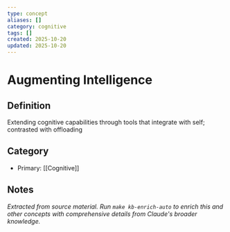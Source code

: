 ```yaml
---
type: concept
aliases: []
category: cognitive
tags: []
created: 2025-10-20
updated: 2025-10-20
---
```


# Augmenting Intelligence

## Definition

Extending cognitive capabilities through tools that integrate with self; contrasted with offloading

## Category

- Primary: [[Cognitive]]

## Notes

*Extracted from source material. Run `make kb-enrich-auto` to enrich this and other concepts with comprehensive details from Claude's broader knowledge.*
